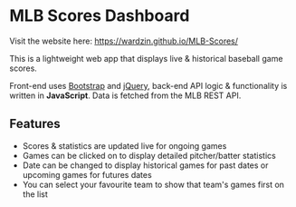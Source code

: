 # MLB Scores Dashboard

Visit the website here: https://wardzin.github.io/MLB-Scores/

This is a lightweight web app that displays live & historical baseball game scores.

Front-end uses [Bootstrap](https://getbootstrap.com/) and [jQuery](https://jquery.com/), back-end API logic & functionality is written in **JavaScript**. Data is fetched from the MLB REST API.

## Features
* Scores & statistics are updated live for ongoing games
* Games can be clicked on to display detailed pitcher/batter statistics
* Date can be changed to display historical games for past dates or upcoming games for futures dates
* You can select your favourite team to show that team's games first on the list
